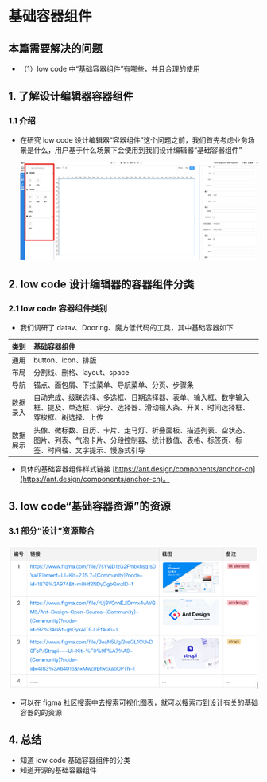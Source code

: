 # 基础容器组件

## 本篇需要解决的问题

- （1）low code 中“基础容器组件”有哪些，并且合理的使用

## 1. 了解设计编辑器容器组件

### 1.1 介绍

- 在研究 low code 设计编辑器“容器组件”这个问题之前，我们首先考虑业务场景是什么，用户基于什么场景下会使用到我们设计编辑器“基础容器组件”

  ![VScode-DownLoad](/images/66.png)

## 2. low code 设计编辑器的容器组件分类

### 2.1 low code 容器组件类别

- 我们调研了 datav、Dooring、魔方低代码的工具，其中基础容器如下

| 类别     | 基础容器组件                                                                                                                                               |
| :------- | :--------------------------------------------------------------------------------------------------------------------------------------------------------- |
| 通用     | button、icon、排版                                                                                                                                         |
| 布局     | 分割线、删格、layout、space                                                                                                                                |
| 导航     | 锚点、面包屑、下拉菜单、导航菜单、分页、步骤条                                                                                                             |
| 数据录入 | 自动完成、级联选择、多选框、日期选择器、表单、输入框、数字输入框、提及、单选框、评分、选择器、滑动输入条、开关、时间选择框、穿梭框、树选择、上传           |
| 数据展示 | 头像、微标数、日历、卡片、走马灯、折叠面板、描述列表、空状态、图片、列表、气泡卡片、分段控制器、统计数值、表格、标签页、标签、时间轴、文字提示、慢游式引导 |

- 具体的基础容器组件样式链接 [https://ant.design/components/anchor-cn](https://ant.design/components/anchor-cn)。

## 3. low code“基础容器资源”的资源

### 3.1 部分“设计”资源整合

![VScode-DownLoad](/images/77.png)

- 可以在 figma 社区搜索中去搜索可视化图表，就可以搜索市到设计有关的基础容器的的资源

## 4. 总结

- 知道 low code 基础容器组件的分类
- 知道开源的基础容器组件
